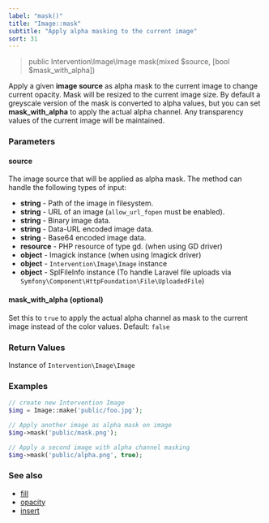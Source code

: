 ```yaml
---
label: "mask()"
title: "Image::mask"
subtitle: "Apply alpha masking to the current image"
sort: 31
---
```


> public Intervention\Image\Image mask(mixed $source, [bool $mask_with_alpha])

Apply a given **image source** as alpha mask to the current image to change current opacity. Mask will be resized to the current image size. By default a greyscale version of the mask is converted to alpha values, but you can set **mask_with_alpha** to apply the actual alpha channel. Any transparency values of the current image will be maintained. 

### Parameters

#### source
The image source that will be applied as alpha mask. The method can handle the following types of input:

- **string** - Path of the image in filesystem.
- **string** - URL of an image (```allow_url_fopen``` must be enabled).
- **string** - Binary image data.
- **string** - Data-URL encoded image data.
- **string** - Base64 encoded image data.
- **resource** - PHP resource of type gd. (when using GD driver)
- **object** - Imagick instance (when using Imagick driver)
- **object** - `Intervention\Image\Image` instance
- **object** - SplFileInfo instance (To handle Laravel file uploads via `Symfony\Component\HttpFoundation\File\UploadedFile`)


#### mask_with_alpha (optional)
Set this to `true` to apply the actual alpha channel as mask to the current image instead of the color values. Default: `false`

### Return Values
Instance of `Intervention\Image\Image`

### Examples

```php
// create new Intervention Image
$img = Image::make('public/foo.jpg');

// Apply another image as alpha mask on image
$img->mask('public/mask.png');

// Apply a second image with alpha channel masking
$img->mask('public/alpha.png', true);
```

### See also

- [fill](/v2/api/fill)
- [opacity](/v2/api/opacity)
- [insert](/v2/api/insert)
